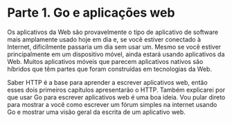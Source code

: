 # Parte 1. Go e aplicações web

Os aplicativos da Web são provavelmente o tipo de aplicativo de software mais amplamente usado hoje em dia e, se você estiver conectado à Internet, dificilmente passaria um dia sem usar um. Mesmo se você estiver principalmente em um dispositivo móvel, ainda estará usando aplicativos da Web. Muitos aplicativos móveis que parecem aplicativos nativos são híbridos que têm partes que foram construídas em tecnologias da Web.

Saber HTTP é a base para aprender a escrever aplicativos web, então esses dois primeiros capítulos apresentarão o HTTP. Também explicarei por que usar Go para escrever aplicativos web é uma boa ideia. Vou pular direto para mostrar a você como escrever um fórum simples na internet usando Go e mostrar uma visão geral da escrita de um aplicativo web.
